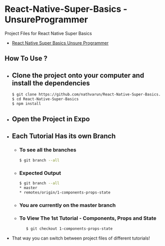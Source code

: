 # React-Native-Super-Basics - UnsureProgrammer
Project Files for React Native Super Basics  

* [React Native Super Basics Unsure Programmer](https://www.youtube.com/watch?v=Fz0jaApePCk&list=PLy9JCsy2u97nmTg-t9lAfLwJveAlVplRC)

## How To Use ? 

- ## Clone the project onto your computer and install the dependencies
    ```sh
    $ git clone https://github.com/nathvarun/React-Native-Super-Basics.git
    $ cd React-Native-Super-Basics
    $ npm install 
    ```
- ## Open the Project in Expo

- ## Each Tutorial Has its own Branch
    - ### To see all the branches 
        ```sh
        $ git branch --all
        ```
    - ### Expected Output 
        ```sh
       $ git branch --all
      * master
      * remotes/origin/1-components-props-state

      ```
    - ### You are currently on the master branch
    - ### To View The 1st Tutorial - Components, Props and State
        ```sh
           $ git checkout 1-components-props-state 
        ```
- That way you can switch between project files of different tutorials!